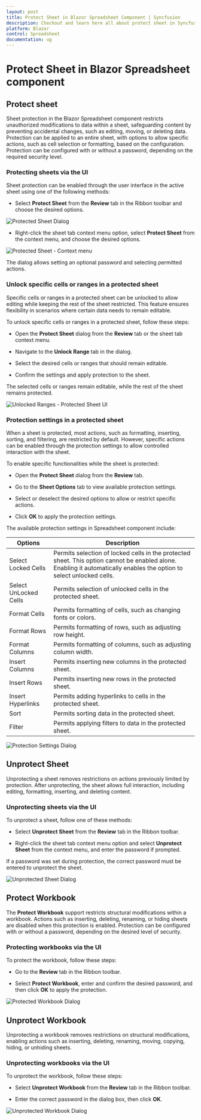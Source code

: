 ```yaml
---
layout: post
title: Protect Sheet in Blazor Spreadsheet Component | Syncfusion
description: Checkout and learn here all about protect sheet in Syncfusion Blazor Spreadsheet component and more.
platform: Blazor
control: Spreadsheet
documentation: ug
---
```


# Protect Sheet in Blazor Spreadsheet component

## Protect sheet

Sheet protection in the Blazor Spreadsheet component restricts unauthorized modifications to data within a sheet, safeguarding content by preventing accidental changes, such as editing, moving, or deleting data. Protection can be applied to an entire sheet, with options to allow specific actions, such as cell selection or formatting, based on the configuration. Protection can be configured with or without a password, depending on the required security level.

### Protecting sheets via the UI

Sheet protection can be enabled through the user interface in the active sheet using one of the following methods:

* Select **Protect Sheet** from the **Review** tab in the Ribbon toolbar and choose the desired options.

![Protected Sheet Dialog](./images/protect-sheet.gif)

* Right-click the sheet tab context menu option, select **Protect Sheet** from the context menu, and choose the desired options.

![Protected Sheet - Context menu](./images/protect-sheet-contextmenu.png)

The dialog allows setting an optional password and selecting permitted actions.

### Unlock specific cells or ranges in a protected sheet

Specific cells or ranges in a protected sheet can be unlocked to allow editing while keeping the rest of the sheet restricted. This feature ensures flexibility in scenarios where certain data needs to remain editable.

To unlock specific cells or ranges in a protected sheet, follow these steps:

* Open the **Protect Sheet** dialog from the **Review** tab or the sheet tab context menu.

* Navigate to the **Unlock Range** tab in the dialog.

* Select the desired cells or ranges that should remain editable.

* Confirm the settings and apply protection to the sheet.

The selected cells or ranges remain editable, while the rest of the sheet remains protected.

![Unlocked Ranges - Protected Sheet UI](./images/unlocked-range.gif)

### Protection settings in a protected sheet

When a sheet is protected, most actions, such as formatting, inserting, sorting, and filtering, are restricted by default. However, specific actions can be enabled through the protection settings to allow controlled interaction with the sheet.

To enable specific functionalities while the sheet is protected:

* Open the **Protect Sheet** dialog from the **Review** tab.

* Go to the **Sheet Options** tab to view available protection settings.

* Select or deselect the desired options to allow or restrict specific actions.

* Click **OK** to apply the protection settings.

The available protection settings in Spreadsheet component include:

| Options | Description |
|------------------------|---------|
| Select Locked Cells | Permits selection of locked cells in the protected sheet. This option cannot be enabled alone. Enabling it automatically enables the option to select unlocked cells. |
| Select UnLocked Cells | Permits selection of unlocked cells in the protected sheet. |
| Format Cells | Permits formatting of cells, such as changing fonts or colors. |
| Format Rows | Permits formatting of rows, such as adjusting row height. |
| Format Columns | Permits formatting of columns, such as adjusting column width. |
| Insert Columns | Permits inserting new columns in the protected sheet. |
| Insert Rows | Permits inserting new rows in the protected sheet. |
| Insert Hyperlinks | Permits adding hyperlinks to cells in the protected sheet. |
| Sort | Permits sorting data in the protected sheet. |
| Filter | Permits applying filters to data in the protected sheet. |

![Protection Settings Dialog](./images/sheet-options.png)

## Unprotect Sheet

Unprotecting a sheet removes restrictions on actions previously limited by protection. After unprotecting, the sheet allows full interaction, including editing, formatting, inserting, and deleting content.

### Unprotecting sheets via the UI

To unprotect a sheet, follow one of these methods:

* Select **Unprotect Sheet** from the **Review** tab in the Ribbon toolbar.

* Right-click the sheet tab context menu option and select **Unprotect Sheet** from the context menu, and enter the password if prompted.

If a password was set during protection, the correct password must be entered to unprotect the sheet.

![Unprotected Sheet Dialog](./images/unprotect-sheet.png)

## Protect Workbook

The **Protect Workbook** support restricts structural modifications within a workbook. Actions such as inserting, deleting, renaming, or hiding sheets are disabled when this protection is enabled. Protection can be configured with or without a password, depending on the desired level of security.

### Protecting workbooks via the UI

To protect the workbook, follow these steps:

* Go to the **Review** tab in the Ribbon toolbar.

* Select **Protect Workbook**, enter and confirm the desired password, and then click **OK** to apply the protection.

![Protected Workbook Dialog](./images/protect-workbook.gif)

## Unprotect Workbook

Unprotecting a workbook removes restrictions on structural modifications, enabling actions such as inserting, deleting, renaming, moving, copying, hiding, or unhiding sheets.

### Unprotecting workbooks via the UI

To unprotect the workbook, follow these steps:

* Select **Unprotect Workbook** from the **Review** tab in the Ribbon toolbar.

* Enter the correct password in the dialog box, then click **OK**.

![Unprotected Workbook Dialog](./images/unprotect-workbook.png)